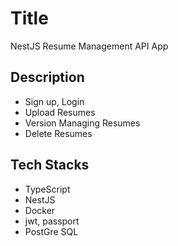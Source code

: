 # Title
NestJS Resume Management API App

## Description
- Sign up, Login
- Upload Resumes
- Version Managing Resumes
- Delete Resumes

## Tech Stacks

- TypeScript
- NestJS
- Docker
- jwt, passport
- PostGre SQL
